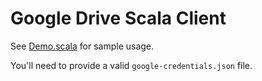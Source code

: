 # Google Drive Scala Client

See [Demo.scala](core/src/test/scala/Demo.scala) for sample usage.


You'll need to provide a valid `google-credentials.json` file.
